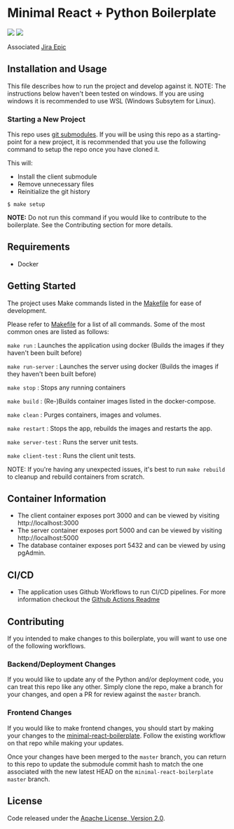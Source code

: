 # Minimal React + Python Boilerplate

![](https://github.com/FreshworksStudio/react-python-starter/workflows/Run%20Unit%20Tests/badge.svg)
![](https://github.com/FreshworksStudio/react-python-starter/workflows/Run%20e2e%20tests/badge.svg)

Associated [Jira Epic](https://freshworks.atlassian.net/browse/WEB-92)

## Installation and Usage

This file describes how to run the project and develop against it.
NOTE: The instructions below haven't been tested on windows. If you are using windows
it is recommended to use WSL (Windows Subsytem for Linux).

### Starting a New Project

This repo uses [git
submodules](https://git-scm.com/book/en/v2/Git-Tools-Submodules). If you will
be using this repo as a starting-point for a new project, it is recommended
that you use the following command to setup the repo once you have cloned it.

This will:
- Install the client submodule
- Remove unnecessary files
- Reinitialize the git history


```
$ make setup
```

**NOTE:** Do not run this command if you would like to contribute to the
boilerplate. See the Contributing section for more details.

## Requirements

- Docker

## Getting Started

The project uses Make commands listed in the [Makefile](Makefile) for ease of development.

Please refer to [Makefile](Makefile) for a list of all commands. Some of the most common ones are listed as follows:

`make run` : Launches the application using docker (Builds the images if they haven't been built before)

`make run-server` : Launches the server using docker (Builds the images if they haven't been built before)

`make stop` : Stops any running containers

`make build` : (Re-)Builds container images listed in the docker-compose.

`make clean` : Purges containers, images and volumes.

`make restart` : Stops the app, rebuilds the images and restarts the app.

`make server-test` : Runs the server unit tests.

`make client-test` : Runs the client unit tests.

NOTE: If you're having any unexpected issues, it's best to run `make rebuild` to cleanup and rebuild containers from scratch.

## Container Information

- The client container exposes port 3000 and can be viewed by visiting http://localhost:3000
- The server container exposes port 5000 and can be viewed by visiting http://localhost:5000
- The database container exposes port 5432 and can be viewed by using pgAdmin.

## CI/CD

- The application uses Github Workflows to run CI/CD pipelines. For more information checkout the [Github Actions Readme](.github/workflows/README.md)

## Contributing

If you intended to make changes to this boilerplate, you will want to use one
of the following workflows.

### Backend/Deployment Changes

If you would like to update any of the Python and/or deployment code, you can
treat this repo like any other. Simply clone the repo, make a branch for your
changes, and open a PR for review against the `master` branch.

### Frontend Changes

If you would like to make frontend changes, you should start by making your
changes to the
[minimal-react-boilerplate](https://github.com/FreshworksStudio/minimal-react-boilerplate).
Follow the existing workflow on that repo while making your updates.

Once your changes have been merged to the `master` branch, you can return to
this repo to update the submodule commit hash to match the one associated with
the new latest HEAD on the `minimal-react-boilerplate` `master` branch.

## License

Code released under the [Apache License, Version 2.0](LICENSE).
